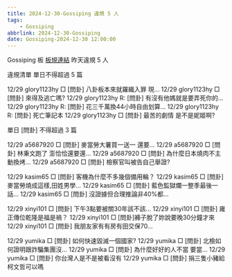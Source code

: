 ```yaml
---
title: 2024-12-30-Gossiping 違規 5 人
tags:
    - Gossiping
abbrlink: 2024-12-30-Gossiping
date: Gossiping-2024-12-30 12:00:00
---
```

Gossiping 板 [板規連結](https://www.ptt.cc/bbs/Gossiping/M.1637425085.A.07D.html)
昨天違規 5 人
<!-- more -->

違規清單
單日不得超過 5 篇

12/29 glory1123hy □ [問卦] 八卦板本來就羅織入罪 現…
12/29 glory1123hy □ [問卦] 來得及逃亡嗎?
12/29 glory1123hy R: [問卦] 有沒有他媽就是要弄死你的…
12/29 glory1123hy R: [問卦] 花三千萬換44小時自由划算…
12/29 glory1123hy R: [問卦] 死亡筆記本
12/29 glory1123hy □ [問卦] 最苦的劇情 是不是妮姬啊?

單日 [問卦] 不得超過 3 篇

12/29 a5687920 □ [問卦] 麥當勞大薯買一送一 還要…
12/29 a5687920 □ [問卦] 林秉文跑了 澎恰恰還要還…
12/29 a5687920 □ [問卦] 為什麼日本燒肉不主動換烤…
12/29 a5687920 □ [問卦] 檢察官叫被告自己舉證?

12/29 kasim65 □ [問卦] 客機為什麼不多幾個備用輪？
12/29 kasim65 □ [問卦] 麥當勞燒成這樣,田姓男學…
12/29 kasim65 □ [問卦] 藍色監獄爛一整季最後一話…
12/29 kasim65 □ [問卦] 沒證據但合理推論非40%都…

12/29 xinyi101 □ [問卦] 下午3點要被關30年該不該…
12/29 xinyi101 □ [問卦] 雍正傳位乾隆是福是禍？
12/29 xinyi101 □ [問卦]褲子脫了妳說要晚30分鐘才來
12/29 xinyi101 □ [問卦] 我朋友家有有房有田交保70…

12/29 yumika □ [問卦] 如何快速毀滅一個國家?
12/29 yumika □ [問卦] 北檢如何證明跟詐騙集團沒…
12/29 yumika □ [問卦] 為什麼好好的人不當 要當…
12/29 yumika □ [問卦] 你台灣人是不是被看沒有
12/29 yumika □ [問卦] 捐三隻小豬給柯文哲可以嗎